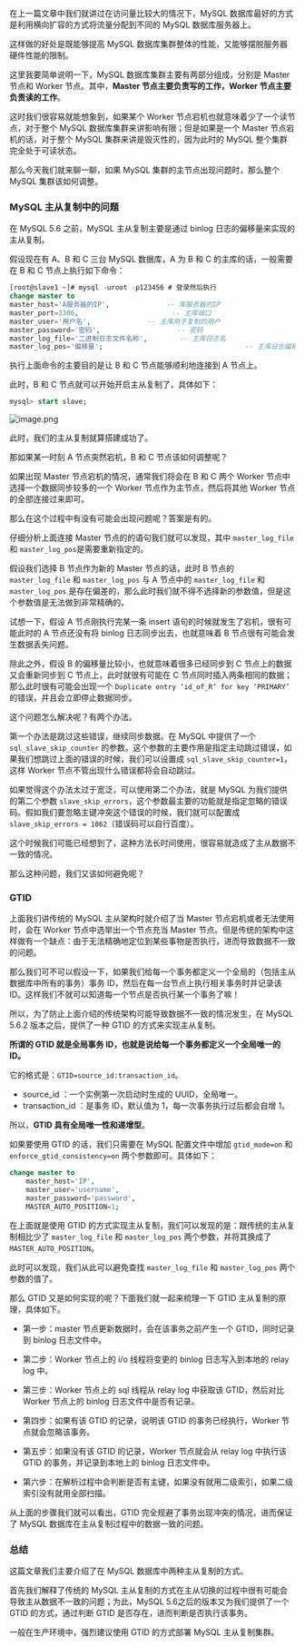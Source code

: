 在上一篇文章中我们就讲过在访问量比较大的情况下，MySQL 数据库最好的方式是利用横向扩容的方式将流量分配到不同的 MySQL 数据库服务器上。

这样做的好处是既能够提高 MySQL 数据库集群整体的性能，又能够摆脱服务器硬件性能的限制。

这里我要简单说明一下，MySQL 数据库集群主要有两部分组成，分别是 Master 节点和 Worker 节点。其中，**Master 节点主要负责写的工作，Worker 节点主要负责读的工作**。

这时我们很容易就能想象到，如果某个 Worker 节点宕机也就意味着少了一个读节点，对于整个 MySQL 数据库集群来讲影响有限；但是如果是一个 Master 节点宕机的话，对于整个 MySQL 集群来讲是毁灭性的，因为此时的 MySQL 整个集群完全处于可读状态。

那么今天我们就来聊一聊，如果 MySQL 集群的主节点出现问题时，那么整个 MySQL 集群该如何调整。

### MySQL 主从复制中的问题

在 MySQL 5.6 之前，MySQL 主从复制主要是通过 binlog 日志的偏移量来实现的主从复制。

假设现在有 A、B 和 C 三台 MySQL 数据库，A 为 B 和 C 的主库的话，一般需要在 B 和 C 节点上执行如下命令：
```sql
[root@slave1 ~]# mysql -uroot -p123456 # 登录然后执行
change master to
master_host='A服务器的IP',  			-- 库服务器的IP
master_port=3306,              			-- 主库端口
master_user='用户名',    			-- 主库用于复制的用户
master_password='密码', 		        	-- 密码
master_log_file='二进制日志文件名称', 		-- 主库日志名
master_log_pos='偏移量';			 						-- 主库日志偏移量，即从何处开始复制
```

执行上面命令的主要目的是让 B 和 C 节点能够顺利地连接到 A 节点上。

此时，B 和 C 节点就可以开始开启主从复制了，具体如下：
```sql
mysql> start slave;
```

![image.png](https://p1-juejin.byteimg.com/tos-cn-i-k3u1fbpfcp/3510e126a2a249438c540a3df93b3fe7~tplv-k3u1fbpfcp-jj-mark:3024:0:0:0:q75.awebp)

此时，我们的主从复制就算搭建成功了。

那如果某一时刻 A 节点突然宕机，B 和 C 节点该如何调整呢？

如果出现 Master 节点宕机的情况，通常我们将会在 B 和 C 两个 Worker 节点中选择一个数据同步较多的一个 Worker 节点作为主节点，然后将其他 Worker 节点的全部连接过来即可。

那么在这个过程中有没有可能会出现问题呢？答案是有的。

仔细分析上面连接 Master 节点的的语句我们就可以发现，其中 `master_log_file` 和 `master_log_pos`是需要重新指定的。

假设我们选择 B 节点作为新的 Master 节点的话，此时 B 节点的 `master_log_file` 和 `master_log_pos` 与 A 节点中的 `master_log_file` 和 `master_log_pos` 是存在偏差的，那么此时我们就不得不选择新的参数值，但是这个参数值是无法做到非常精确的。

试想一下，假设 A 节点刚执行完某一条 insert 语句的时候就发生了宕机，很有可能此时的 A 节点还没有将 binlog 日志同步出去，也就意味着 B 节点很有可能会发生数据丢失问题。

除此之外，假设 B 的偏移量比较小，也就意味着很多已经同步到 C 节点上的数据又会重新同步到 C 节点上，此时就很有可能在 C 节点同时插入两条相同的数据；那么此时很有可能会出现一个 `Duplicate entry ‘id_of_R’ for key ‘PRIMARY’` 的错误，并且会立即停止数据同步。

这个问题怎么解决呢？有两个办法。

第一个办法是跳过这些错误，继续同步数据。在 MySQL 中提供了一个 `sql_slave_skip_counter` 的参数。这个参数的主要作用是指定主动跳过错误，如果我们想跳过上面的错误的时候，我们可以设置成 `sql_slave_skip_counter=1`，这样 Worker 节点不管出现什么错误都将会自动跳过。

如果觉得这个办法太过于宽泛，可以使用第二个办法，就是 MySQL 为我们提供的第二个参数 `slave_skip_errors`，这个参数最主要的功能就是指定忽略的错误码。假如我们要忽略主键冲突这个错误的时候，我们就可以配置成 `slave_skip_errors = 1062`（错误码可以自行百度）。

这个时候我们可能已经想到了，这种方法长时间使用，很容易就造成了主从数据不一致的情况。

那么这种问题，我们又该如何避免呢？

### GTID

上面我们讲传统的 MySQL 主从架构时就介绍了当 Master 节点宕机或者无法使用时，会在 Worker 节点中选举出一个节点充当 Master 节点。但是传统的架构中这样做有一个缺点：由于无法精确地定位到某些事物是否执行，进而导致数据不一致的问题。

那么我们可不可以假设一下，如果我们给每一个事务都定义一个全局的（包括主从数据库中所有的事务）事务 ID，然后在每一台节点上执行相关事务时并记录该 ID。这样我们不就可以知道每一个节点是否执行某一个事务了嘛！

所以，为了防止上面介绍的传统架构可能导致数据不一致的情况发生，在 MySQL 5.6.2 版本之后，提供了一种 GTID 的方式来实现主从复制。

**所谓的 GTID 就是全局事务 ID，也就是说给每一个事务都定义一个全局唯一的 ID。**

它的格式是：`GTID=source_id:transaction_id`。

- source_id ：一个实例第一次启动时生成的 UUID，全局唯一。
- transaction_id ：是事务 ID，默认值为 1，每一次事务执行过后都会自增 1。

所以，**GTID 具有全局唯一性和递增型**。

如果要使用 GTID 的话，我们只需要在 MySQL 配置文件中增加 `gtid_mode=on` 和 `enforce_gtid_consistency=on` 两个参数即可。具体如下：
```sql
change master to 
    master_host='IP',
    master_user='username',
    master_password='password',
    MASTER_AUTO_POSITION=1;
```

在上面就是使用 GTID 的方式实现主从复制，我们可以发现的是：跟传统的主从复制相比少了 `master_log_file` 和 `master_log_pos` 两个参数，并将其换成了 `MASTER_AUTO_POSITION`。

此时可以发现，我们从此可以避免查找 `master_log_file` 和 `master_log_pos` 两个参数的值了。

那么 GTID 又是如何实现的呢？下面我们就一起来梳理一下 GTID 主从复制的原理，具体如下。

- 第一步：master 节点更新数据时，会在该事务之前产生一个 GTID，同时记录到 binlog 日志文件中。

- 第二步：Worker 节点上的 i/o 线程将变更的 binlog 日志写入到本地的 relay log 中。

- 第三步：Worker 节点上的 sql 线程从 relay log 中获取该 GTID，然后对比Worker 节点上的 binlog 日志文件中是否有记录。

- 第四步：如果有该 GTID 的记录，说明该 GTID 的事务已经执行，Worker 节点就会忽略该事务。

- 第五步：如果没有该 GTID 的记录，Worker 节点就会从 relay log 中执行该GTID 的事务，并记录到本地上的 binlog 日志文件中。

- 第六步：在解析过程中会判断是否有主键，如果没有就用二级索引，如果二级索引没有就用全部扫描。

从上面的步骤我们就可以看出，GTID 完全规避了事务出现冲突的情况，进而保证了 MySQL 数据库在主从复制过程中的数据一致的问题。

### 总结

这篇文章我们主要介绍了在 MySQL 数据库中两种主从复制的方式。

首先我们解释了传统的 MySQL 主从复制的方式在主从切换的过程中很有可能会导致主从数据不一致的问题；为此，MySQL 5.6之后的版本又为我们提供了一个 GTID 的方式，通过判断 GTID 是否存在，进而判断是否执行该事务。

一般在生产环境中，强烈建议使用 GTID 的方式部署 MySQL 主从复制集群。